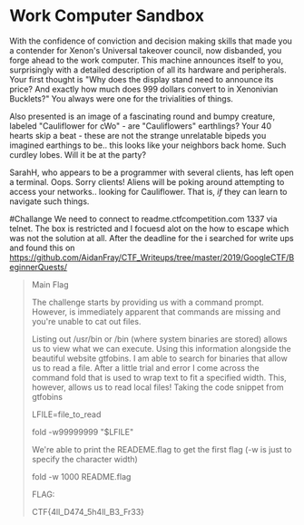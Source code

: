 # Work Computer Sandbox
With the confidence of conviction and decision making skills that made you a contender for Xenon's Universal takeover council, now disbanded, you forge ahead to the work computer.   This machine announces itself to you, surprisingly with a detailed description of all its hardware and peripherals. Your first thought is "Why does the display stand need to announce its price? And exactly how much does 999 dollars convert to in Xenonivian Bucklets?" You always were one for the trivialities of things.

Also presented is an image of a fascinating round and bumpy creature, labeled "Cauliflower for cWo" - are "Cauliflowers" earthlings?  Your 40 hearts skip a beat - these are not the strange unrelatable bipeds you imagined earthings to be.. this looks like your neighbors back home. Such curdley lobes. Will it be at the party?

SarahH, who appears to be  a programmer with several clients, has left open a terminal.  Oops.  Sorry clients!  Aliens will be poking around attempting to access your networks.. looking for Cauliflower.   That is, *if* they can learn to navigate such things.

#Challange
We need to connect to readme.ctfcompetition.com 1337 via telnet.
The box is restricted and I focuesd alot on the how to escape which was not the solution at all.
After the deadline for the i searched for write ups and found this on https://github.com/AidanFray/CTF_Writeups/tree/master/2019/GoogleCTF/BeginnerQuests/

>Main Flag
>
>The challenge starts by providing us with a command prompt. However, is immediately apparent that commands are missing and you're unable to cat out files.
>
>Listing out /usr/bin or /bin (where system binaries are stored) allows us to view what we can execute.
>Using this information alongside the beautiful website gtfobins. I am able to search for binaries that allow us to read a file.
>After a little trial and error I come across the command fold that is used to wrap text to fit a specified width.
>This, however, allows us to read local files! Taking the code snippet from gtfobins
>
>LFILE=file_to_read
>
>fold -w99999999 "$LFILE"
>
>We're able to print the READEME.flag to get the first flag (-w is just to specify the character width)
>
>fold -w 1000 README.flag
>
>FLAG:
>
>CTF{4ll_D474_5h4ll_B3_Fr33}
>
